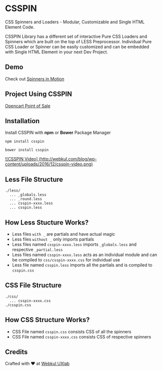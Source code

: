 # CSSPIN
CSS Spinners and Loaders - Modular, Customizable and Single HTML Element Code.   

CSSPIN Library has a different set of interactive Pure CSS Loaders and Spinners which are built on the top of LESS Preprocessor. Individual Pure CSS Loader or Spinner can be easily customized and can be embedded with Single HTML Element in your next Dev Project.

## Demo
Check out [Spinners in Motion](https://webkul.github.io/csspin/)

## Project Using CSSPIN
[Opencart Point of Sale](http://oc-demo.webkul.com/pos/wkpos/)

## Installation
Install CSSPIN with **npm** or **Bower** Package Manager     
```
npm install csspin
```

```
bower install csspin
```
[![CSSPIN Video] (http://webkul.com/blog/wp-content/uploads/2016/12/csspin-video.png)](https://youtu.be/18uY-YueJeI)

## Less File Structure 
```
./less/
  ... _globals.less   
  ... _round.less   
  ... csspin-xxxx.less   
  ... csspin.less   
```

## How Less Stucture Works?   
* Less files ```with _``` are partials and have actual magic  
* Less files ```without _``` only imports partials   
* Less files named ```csspin-xxxx.less``` imports ```_globals.less``` and respective ```_partial.less```   
* Less files named ```csspin-xxxx.less``` acts as an individual module and can be compiled to ```css/csspin-xxxx.css``` for individual use   
* Less file named ```csspin.less``` imports all the partials and is compiled to ```csspin.css```  

## CSS File Structure   
```
./css/    
  ... csspin-xxxx.css 
./csspin.css  
```

## How CSS Structure Works?   
* CSS File named ```csspin.css``` consists CSS of all the spinners
* CSS File named ```csspin-xxxx.css``` consists CSS of respective spinners

## Credits
Crafted with :heart: at [Webkul UXlab](http://design.webkul.com)
